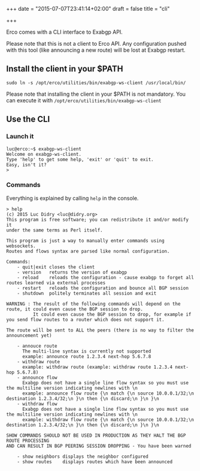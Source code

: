 +++
date = "2015-07-07T23:41:14+02:00"
draft = false
title = "cli"

+++

Erco comes with a CLI interface to Exabgp API.

Please note that this is not a client to Erco API.
Any configuration pushed with this tool (like announcing a new route) will be lost at Exabgp restart.

## Install the client in your $PATH

```
sudo ln -s /opt/erco/utilities/bin/exabgp-ws-client /usr/local/bin/
```

Please note that installing the client in your $PATH is not mandatory.
You can execute it with `/opt/erco/utilities/bin/exabgp-ws-client`

## Use the CLI

### Launch it

```
luc@erco:~$ exabgp-ws-client
Welcome on exabgp-ws-client.
Type 'help' to get some help, 'exit' or 'quit' to exit.
Easy, isn't it?
> 
```

### Commands

Everything is explained by calling `help` in the console.

```
> help
(c) 2015 Luc Didry <luc@didry.org>
This program is free software; you can redistribute it and/or modify it
under the same terms as Perl itself.

This program is just a way to manually enter commands using websockets.
Routes and flows syntax are parsed like normal configuration.

Commands:
    - quit|exit closes the client
    - version   returns the version of exabgp
    - reload    reloads the configuration - cause exabgp to forget all routes learned via external processes
    - restart   reloads the configuration and bounce all BGP session
    - shutdown  politely terminates all session and exit

WARNING : The result of the following commands will depend on the route, it could even cause the BGP session to drop.
          It could even cause the BGP session to drop, for example if you send flow routes to a router which does not support it.

The route will be sent to ALL the peers (there is no way to filter the announcement yet)

    - annouce route
      The multi-line syntax is currently not supported
      example: announce route 1.2.3.4 next-hop 5.6.7.8
    - withdraw route
      example: withdraw route (example: withdraw route 1.2.3.4 next-hop 5.6.7.8)
    - announce flow
      Exabgp does not have a single line flow syntax so you must use the multiline version indicating newlines with \n
      example: announce flow route {\n match {\n source 10.0.0.1/32;\n destination 1.2.3.4/32;\n }\n then {\n discard;\n }\n }\n
    - withdraw flow
      Exabgp does not have a single line flow syntax so you must use the multiline version indicating newlines with \n
      example: withdraw flow route {\n match {\n source 10.0.0.1/32;\n destination 1.2.3.4/32;\n }\n then {\n discard;\n }\n }\n

SHOW COMMANDS SHOULD NOT BE USED IN PRODUCTION AS THEY HALT THE BGP ROUTE PROCESSING
AND CAN RESULT IN BGP PEERING SESSION DROPPING - You have been warned

    - show neighbors displays the neighbor configured
    - show routes    displays routes which have been announced
```
